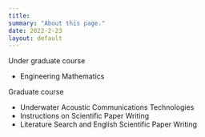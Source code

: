 ```yaml
---
title: 
summary: "About this page."
date: 2022-2-23
layout: default
---
```

Under graduate course
 * Engineering Mathematics

Graduate course
 * Underwater Acoustic Communications Technologies
 * Instructions on Scientific Paper Writing
 * Literature Search and English Scientific Paper Writing


